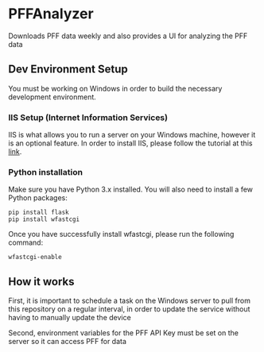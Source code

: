 # PFFAnalyzer

Downloads PFF data weekly and also provides a UI for analyzing the PFF data

## Dev Environment Setup

You must be working on Windows in order to build the necessary development environment. 

### IIS Setup (Internet Information Services)

IIS is what allows you to run a server on your Windows machine, however it is an optional feature. In order to install IIS, please follow the tutorial at this [link](https://www.howtogeek.com/112455/how-to-install-iis-8-on-windows-8/).

### Python installation

Make sure you have Python 3.x installed. You will also need to install a few Python packages:

```
pip install flask
pip install wfastcgi
```

Once you have successfully install wfastcgi, please run the following command:

```
wfastcgi-enable
```


## How it works

First, it is important to schedule a task on the Windows server to pull from this repository on a regular interval, in order to update the service without having to manually update the device

Second, environment variables for the PFF API Key must be set on the server so it can access PFF for data


